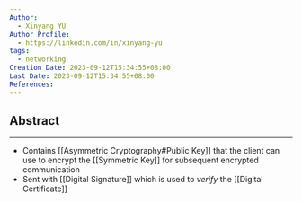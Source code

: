 ```yaml
---
Author:
  - Xinyang YU
Author Profile:
  - https://linkedin.com/in/xinyang-yu
tags:
  - networking
Creation Date: 2023-09-12T15:34:55+08:00
Last Date: 2023-09-12T15:34:55+08:00
References:
---
```

## Abstract
---
- Contains [[Asymmetric Cryptography#Public Key]] that the client can use to encrypt the [[Symmetric Key]] for subsequent encrypted communication
- Sent with [[Digital Signature]] which is used to *verify* the [[Digital Certificate]]